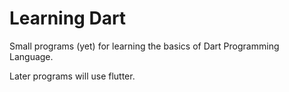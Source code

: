 # Learning Dart

Small programs (yet) for learning the basics of Dart Programming Language.

Later programs will use flutter.